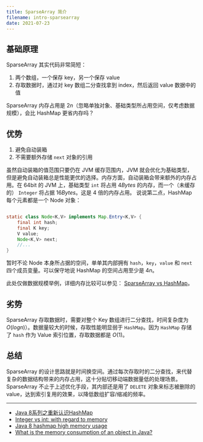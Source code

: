 ```yaml
---
title: SparseArray 简介
filename: intro-sparsearray
date: 2021-07-23
---
```

## 基础原理

SparseArray 其实代码非常简短：

1. 两个数组，一个保存 key，另一个保存 value
2. 存取数据时，通过对 key 数组二分查找拿到 index，然后返回 value 数据中的值

SparseArray 内存占用是 $2n$（忽略单独对象、基础类型所占用空间，仅考虑数据规模），会比 HashMap 更省内存吗？

## 优势

1. 避免自动装箱
2. 不需要额外存储 `next` 对象的引用

虽然自动装箱的值范围只要仍在 JVM 缓存范围内，JVM 就会优化为基础类型，但是避免自动装箱总是性能更优的选择。内存方面，自动装箱会带来额外的内存占用。在 64bit 的 JVM 上，基础类型 `int` 将占用 $4 Bytes$ 的内存，而一个（未缓存的） `Integer` 将占据 $16 Bytes$。这是 4 倍的内存占用。
说说第二点，HashMap 每个元素都是一个 Node 对象：

```java

static class Node<K,V> implements Map.Entry<K,V> {
    final int hash;
    final K key;
    V value;
    Node<K,V> next;
    //...
}

```

暂时不论 Node 本身所占据的空间，单单其内部拥有 `hash`，`key`，`value` 和 `next` 四个成员变量。可以保守地说 HashMap 的空间占用至少是 $4n$。

此处仅做数据规模举例，详细内存比较可以参见： [SparseArray vs HashMap](https://stackoverflow.com/questions/25560629/sparsearray-vs-hashmap)。

## 劣势

SparseArray 存取数据时，需要对整个 Key 数组进行二分查找，时间复杂度为 $O(logn)$）。数据量较大的时候，存取性能明显弱于 `HashMap`。因为 `HashMap` 存储了 `hash` 作为 Value 索引位置，存取数据都是 $O(1)$。

## 总结

SparseArray 的设计思路就是时间换空间。通过每次存取时的二分查找，来代替复杂的数据结构带来的内存占用，这十分贴切移动端数据量低的处理场景。SparseArray 不止于上述优化手段，其内部还是用了 `DELETE` 对象来标志被删除的 value，达到索引复用的效果，以降低数组扩容/缩减的频率。

- - -

* [Java 8系列之重新认识HashMap](https://tech.meituan.com/2016/06/24/java-hashmap.html)
* [Integer vs int: with regard to memory](https://stackoverflow.com/questions/8419860/integer-vs-int-with-regard-to-memory)
* [Java 8 hashmap high memory usage](https://stackoverflow.com/questions/41314160/java-8-hashmap-high-memory-usage)
* [What is the memory consumption of an object in Java?](https://stackoverflow.com/questions/258120/what-is-the-memory-consumption-of-an-object-in-java)